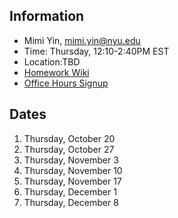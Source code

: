 ## Information
* Mimi Yin, mimi.yin@nyu.edu
* Time: Thursday, 12:10-2:40PM EST
* Location:TBD
* [Homework Wiki](https://github.com/ITPNYU/ICM-2022-Media/wiki/Homework-Mimi-01)
* [Office Hours Signup](https://calendar.google.com/calendar/u/0/selfsched?sstoken=UUwyRlNGejliMUxLfGRlZmF1bHR8MTI2NGIyZTNkNDA5MzZhMmU1N2VlZDY5NWJjNmYyMzg)

## Dates

1. Thursday, October 20
2. Thursday, October 27
3. Thursday, November 3
4. Thursday, November 10
5. Thursday, November 17
6. Thursday, December 1
7. Thursday, December 8
